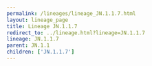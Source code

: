 ```yaml
---
permalink: /lineages/lineage_JN.1.1.7.html
layout: lineage_page
title: Lineage JN.1.1.7
redirect_to: ../lineage.html?lineage=JN.1.1.7
lineage: JN.1.1.7
parent: JN.1.1
children: ['JN.1.1.7']
---
```

